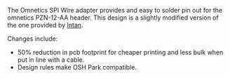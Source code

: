 The Omnetics SPI Wire adapter provides and easy to solder pin out for the
omnetics PZN-12-AA header. This design is a slightly modified version of the
one provided by [Intan](http://www.intantech.com/downloads.html#PCB).

Changes include:

- 50% reduction in pcb footprint for cheaper printing and less bulk when put in
  line with a cable.
- Design rules make OSH Park compatible.
 
